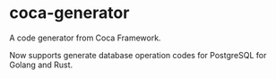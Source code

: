 # coca-generator
A code generator from Coca Framework.

Now supports generate database operation codes for PostgreSQL for Golang and Rust.
